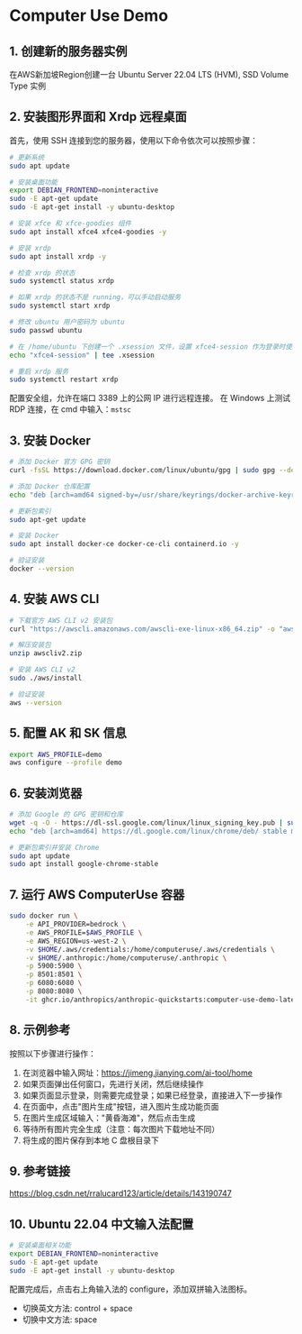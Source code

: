# Computer Use Demo

## 1. 创建新的服务器实例
在AWS新加坡Region创建一台 Ubuntu Server 22.04 LTS (HVM), SSD Volume Type 实例

## 2. 安装图形界面和 Xrdp 远程桌面
首先，使用 SSH 连接到您的服务器，使用以下命令依次可以按照步骤：

```bash
# 更新系统
sudo apt update

# 安装桌面功能
export DEBIAN_FRONTEND=noninteractive
sudo -E apt-get update
sudo -E apt-get install -y ubuntu-desktop

# 安装 xfce 和 xfce-goodies 组件
sudo apt install xfce4 xfce4-goodies -y

# 安装 xrdp
sudo apt install xrdp -y

# 检查 xrdp 的状态
sudo systemctl status xrdp

# 如果 xrdp 的状态不是 running，可以手动启动服务
sudo systemctl start xrdp

# 修改 ubuntu 用户密码为 ubuntu
sudo passwd ubuntu 

# 在 /home/ubuntu 下创建一个 .xsession 文件，设置 xfce4-session 作为登录时使用的会话管理器
echo "xfce4-session" | tee .xsession

# 重启 xrdp 服务
sudo systemctl restart xrdp
```

配置安全组，允许在端口 3389 上的公网 IP 进行远程连接。
在 Windows 上测试 RDP 连接，在 cmd 中输入：`mstsc`

## 3. 安装 Docker
```bash
# 添加 Docker 官方 GPG 密钥
curl -fsSL https://download.docker.com/linux/ubuntu/gpg | sudo gpg --dearmor -o /usr/share/keyrings/docker-archive-keyring.gpg

# 添加 Docker 仓库配置
echo "deb [arch=amd64 signed-by=/usr/share/keyrings/docker-archive-keyring.gpg] https://download.docker.com/linux/ubuntu $(lsb_release -cs) stable" | sudo tee /etc/apt/sources.list.d/docker.list > /dev/null

# 更新包索引
sudo apt-get update

# 安装 Docker
sudo apt install docker-ce docker-ce-cli containerd.io -y

# 验证安装
docker --version
```

## 4. 安装 AWS CLI
```bash
# 下载官方 AWS CLI v2 安装包
curl "https://awscli.amazonaws.com/awscli-exe-linux-x86_64.zip" -o "awscliv2.zip"

# 解压安装包
unzip awscliv2.zip

# 安装 AWS CLI v2
sudo ./aws/install

# 验证安装
aws --version
```

## 5. 配置 AK 和 SK 信息
```bash
export AWS_PROFILE=demo
aws configure --profile demo
```

## 6. 安装浏览器
```bash
# 添加 Google 的 GPG 密钥和仓库
wget -q -O - https://dl-ssl.google.com/linux/linux_signing_key.pub | sudo apt-key add -
echo "deb [arch=amd64] https://dl.google.com/linux/chrome/deb/ stable main" | sudo tee /etc/apt/sources.list.d/google-chrome.list

# 更新包索引并安装 Chrome
sudo apt update
sudo apt install google-chrome-stable
```

## 7. 运行 AWS ComputerUse 容器
```bash
sudo docker run \
    -e API_PROVIDER=bedrock \
    -e AWS_PROFILE=$AWS_PROFILE \
    -e AWS_REGION=us-west-2 \
    -v $HOME/.aws/credentials:/home/computeruse/.aws/credentials \
    -v $HOME/.anthropic:/home/computeruse/.anthropic \
    -p 5900:5900 \
    -p 8501:8501 \
    -p 6080:6080 \
    -p 8080:8080 \
    -it ghcr.io/anthropics/anthropic-quickstarts:computer-use-demo-latest
```

## 8. 示例参考
按照以下步骤进行操作：
1. 在浏览器中输入网址：https://jimeng.jianying.com/ai-tool/home
2. 如果页面弹出任何窗口，先进行关闭，然后继续操作
3. 如果页面显示登录，则需要完成登录；如果已经登录，直接进入下一步操作
4. 在页面中，点击"图片生成"按钮，进入图片生成功能页面
5. 在图片生成区域输入："黄昏海滩"，然后点击生成
6. 等待所有图片完全生成（注意：每次图片下载地址不同）
7. 将生成的图片保存到本地 C 盘根目录下

## 9. 参考链接
https://blog.csdn.net/rralucard123/article/details/143190747

## 10. Ubuntu 22.04 中文输入法配置
```bash
# 安装桌面相关功能
export DEBIAN_FRONTEND=noninteractive
sudo -E apt-get update
sudo -E apt-get install -y ubuntu-desktop
```

配置完成后，点击右上角输入法的 configure，添加双拼输入法图标。
- 切换英文方法: control + space
- 切换中文方法: space
